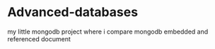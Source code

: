 # Advanced-databases
my little mongodb project where i compare mongodb embedded and referenced document
